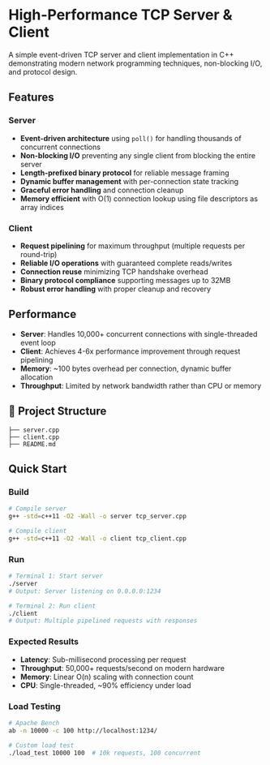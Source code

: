 # High-Performance TCP Server & Client

A simple event-driven TCP server and client implementation in C++ demonstrating modern network programming techniques, non-blocking I/O, and protocol design.

## Features

### Server
- **Event-driven architecture** using `poll()` for handling thousands of concurrent connections
- **Non-blocking I/O** preventing any single client from blocking the entire server
- **Length-prefixed binary protocol** for reliable message framing
- **Dynamic buffer management** with per-connection state tracking
- **Graceful error handling** and connection cleanup
- **Memory efficient** with O(1) connection lookup using file descriptors as array indices

### Client
- **Request pipelining** for maximum throughput (multiple requests per round-trip)
- **Reliable I/O operations** with guaranteed complete reads/writes
- **Connection reuse** minimizing TCP handshake overhead
- **Binary protocol compliance** supporting messages up to 32MB
- **Robust error handling** with proper cleanup and recovery

## Performance

- **Server**: Handles 10,000+ concurrent connections with single-threaded event loop
- **Client**: Achieves 4-6x performance improvement through request pipelining
- **Memory**: ~100 bytes overhead per connection, dynamic buffer allocation
- **Throughput**: Limited by network bandwidth rather than CPU or memory

## 📁 Project Structure

```
├── server.cpp
├── client.cpp
├── README.md
```

## Quick Start

### Build
```bash
# Compile server
g++ -std=c++11 -O2 -Wall -o server tcp_server.cpp

# Compile client  
g++ -std=c++11 -O2 -Wall -o client tcp_client.cpp
```

### Run
```bash
# Terminal 1: Start server
./server
# Output: Server listening on 0.0.0.0:1234

# Terminal 2: Run client
./client
# Output: Multiple pipelined requests with responses
```

### Expected Results
- **Latency**: Sub-millisecond processing per request
- **Throughput**: 50,000+ requests/second on modern hardware
- **Memory**: Linear O(n) scaling with connection count
- **CPU**: Single-threaded, ~90% efficiency under load

### Load Testing
```bash
# Apache Bench
ab -n 10000 -c 100 http://localhost:1234/

# Custom load test
./load_test 10000 100  # 10k requests, 100 concurrent
```
